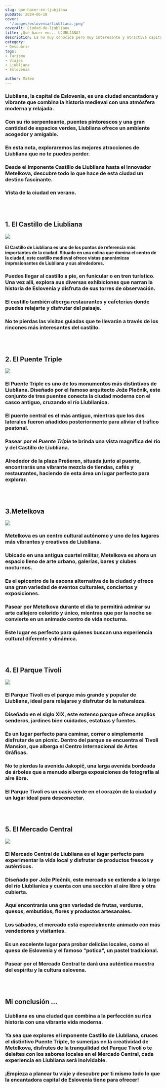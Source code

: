 ```yaml
---
slug: que-hacer-en-ljubjiana
pubDate: 2024-06-10
cover: 
  "/images/eslovenia/liubliana.jpeg"
coverAlt: Ciudad-de-ljubljana
title: ¿Qué hacer en... LJUBLJANA?
description: La no muy conocida pero muy interesante y atractiva capital de Eslovenia.
category: 
- Descubrir
tags:
- Turismo
- Viajes
- Ljubljana 
- Eslovenia

author: Mateo
---
```


### Liubliana, la capital de Eslovenia, es una ciudad encantadora y vibrante que combina la historia medieval con una atmósfera moderna y relajada. 

### Con su río serpenteante, puentes pintorescos y una gran cantidad de espacios verdes, Liubliana ofrece un ambiente acogedor y amigable. 

### En esta nota, exploraremos las mejores atracciones de Liubliana que no te puedes perder. 

### Desde el imponente Castillo de Liubliana hasta el innovador Metelkova, descubre todo lo que hace de esta ciudad un destino fascinante.

<h3>Vista de la ciudad en verano.</h3>

<br></br>

## 1. El Castillo de Liubliana

![](</img/Eslovenia/castillo liubliana.jpeg>)

#### El Castillo de Liubliana es uno de los puntos de referencia más importantes de la ciudad. Situado en una colina que domina el centro de la ciudad, este castillo medieval ofrece vistas panorámicas impresionantes de Liubliana y sus alrededores. 

### Puedes llegar al castillo a pie, en funicular o en tren turístico. Una vez allí, explora sus diversas exhibiciones que narran la historia de Eslovenia y disfruta de sus torres de observación. 

### El castillo también alberga restaurantes y cafeterías donde puedes relajarte y disfrutar del paisaje. 

### No te pierdas las visitas guiadas que te llevarán a través de los rincones más interesantes del castillo.

<br></br>

## 2. El Puente Triple

![](</img/Eslovenia/puente triple.jpeg>)

### **El Puente Triple** es uno de los monumentos **más distintivos de Liubliana**. Diseñado por el famoso arquitecto **Jože Plečnik**, este conjunto de **tres puentes** conecta la ciudad moderna con el casco antiguo, cruzando el río Liublianica. 

### El **puente central es el más antiguo**, mientras que los **dos laterales fueron añadidos posteriormente** para aliviar el tráfico peatonal. 

### Pasear por el *Puente Triple* te brinda una **vista magnífica del río** y del **Castillo de Liubliana**. 

### Alrededor de la **plaza Prešeren**, situada junto al puente, encontrarás una vibrante mezcla de tiendas, cafés y restaurantes, haciendo de esta área un **lugar perfecto para explorar**.

<br></br>

## 3.Metelkova

![](/img/Eslovenia/images.jpg)

### Metelkova es un centro cultural autónomo y uno de los lugares más vibrantes y creativos de Liubliana. 

### Ubicado en una antigua cuartel militar, Metelkova es ahora un espacio lleno de arte urbano, galerías, bares y clubes nocturnos. 

### Es el epicentro de la escena alternativa de la ciudad y ofrece una gran variedad de eventos culturales, conciertos y exposiciones. 

### Pasear por Metelkova durante el día te permitirá admirar su arte callejero colorido y único, mientras que por la noche se convierte en un animado centro de vida nocturna. 

### Este lugar es perfecto para quienes buscan una experiencia cultural diferente y dinámica.

<br></br>

## 4. El Parque Tivoli

![](</img/Eslovenia/parque tivoli.jpeg>)

### El Parque Tivoli es el parque más grande y popular de Liubliana, ideal para relajarse y disfrutar de la naturaleza. 

### Diseñado en el siglo XIX, este extenso parque ofrece amplios senderos, jardines bien cuidados, estatuas y fuentes. 

### Es un lugar perfecto para caminar, correr o simplemente disfrutar de un picnic. Dentro del parque se encuentra el Tivoli Mansion, que alberga el Centro Internacional de Artes Gráficas. 

### No te pierdas la avenida Jakopič, una larga avenida bordeada de árboles que a menudo alberga exposiciones de fotografía al aire libre.

### El Parque Tivoli es un oasis verde en el corazón de la ciudad y un lugar ideal para desconectar.

<br></br>

## 5. El Mercado Central

![](/img/Eslovenia/download.jpg)

### El Mercado Central de Liubliana es el lugar perfecto para experimentar la vida local y disfrutar de productos frescos y auténticos. 

### Diseñado por Jože Plečnik, este mercado se extiende a lo largo del río Liublianica y cuenta con una sección al aire libre y otra cubierta. 

### Aquí encontrarás una gran variedad de frutas, verduras, quesos, embutidos, flores y productos artesanales. 

### Los sábados, el mercado está especialmente animado con más vendedores y visitantes. 

### Es un excelente lugar para probar delicias locales, como el queso de Eslovenia y el famoso "potica", un pastel tradicional. 

### Pasear por el Mercado Central te dará una auténtica muestra del espíritu y la cultura eslovena.

<br></br>

## Mi conclusión ...

### **Liubliana** es una ciudad que combina a la perfección su **rica historia** con una vibrante vida moderna. 

### Ya sea que explores el imponente **Castillo de Liubliana**, cruces el distintivo **Puente Triple**, te sumerjas en la **creatividad de Metelkova**, disfrutes de la tranquilidad del **Parque Tivoli** o te deleites con los sabores locales en el **Mercado Central**, cada experiencia en **Liubliana** será inolvidable. 

### ¡Empieza a planear tu viaje y descubre por ti mismo todo lo que la encantadora capital de **Eslovenia** tiene para ofrecer!
